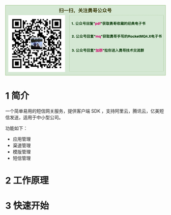 ![](doc/images/gongzhonghaonew.png)


# 1 简介

一个简单易用的短信网关服务，提供客户端 SDK ，支持阿里云，腾讯云，亿美短信发送，适用于中小型公司。

功能如下：

- 应用管理
- 渠道管理
- 模版管理
- 短信管理

# 2 工作原理

















# 3 快速开始









